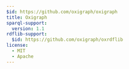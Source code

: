 ```yaml
---
$id: https://github.com/oxigraph/oxigraph
title: Oxigraph
sparql-support:
  version: 1.1
rdflib-support:
  $id: https://github.com/oxigraph/oxrdflib
license:
  - MIT
  - Apache
---
```

